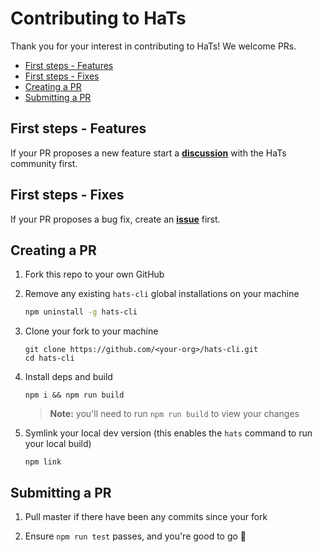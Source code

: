 # Contributing to HaTs

Thank you for your interest in contributing to HaTs! We welcome PRs.

<!-- START doctoc generated TOC please keep comment here to allow auto update -->
<!-- DON'T EDIT THIS SECTION, INSTEAD RE-RUN doctoc TO UPDATE -->

- [First steps - Features](#first-steps---features)
- [First steps - Fixes](#first-steps---fixes)
- [Creating a PR](#creating-a-pr)
- [Submitting a PR](#submitting-a-pr)

<!-- END doctoc generated TOC please keep comment here to allow auto update -->

## First steps - Features

If your PR proposes a new feature start a [**discussion**](https://github.com/hats-dev/hats-cli/discussions/new) with the HaTs community first.

## First steps - Fixes

If your PR proposes a bug fix, create an [**issue**](https://github.com/hats-dev/hats-cli/issues/new/choose) first.


## Creating a PR

1. Fork this repo to your own GitHub

1. Remove any existing `hats-cli` global installations on your machine

    ```bash
    npm uninstall -g hats-cli
    ```

1. Clone your fork to your machine

   ```
   git clone https://github.com/<your-org>/hats-cli.git
   cd hats-cli
   ```

1. Install deps and build

   ```
   npm i && npm run build
   ```

   > **Note:** you'll need to run `npm run build` to view your changes

1. Symlink your local dev version (this enables the `hats` command to run your local build)

   ```
   npm link
   ```

## Submitting a PR

1. Pull master if there have been any commits since your fork

1. Ensure `npm run test` passes, and you're good to go 🚀
